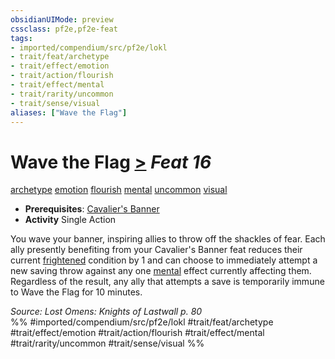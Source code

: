 ```yaml
---
obsidianUIMode: preview
cssclass: pf2e,pf2e-feat
tags:
- imported/compendium/src/pf2e/lokl
- trait/feat/archetype
- trait/effect/emotion
- trait/action/flourish
- trait/effect/mental
- trait/rarity/uncommon
- trait/sense/visual
aliases: ["Wave the Flag"]
---
```

# Wave the Flag  [>](chapter-9-playing-the-game.md#Actions "Single Action") *Feat 16*  
[archetype](archetype.md)  [emotion](emotion.md)  [flourish](flourish.md)  [mental](mental.md)  [uncommon](uncommon.md)  [visual](visual.md)  

- **Prerequisites**: [Cavalier's Banner](cavaliers-banner-apg.md)
- **Activity** Single Action

You wave your banner, inspiring allies to throw off the shackles of fear. Each ally presently benefiting from your Cavalier's Banner feat reduces their current [frightened](conditions.md#Frightened) condition by 1 and can choose to immediately attempt a new saving throw against any one [mental](mental.md) effect currently affecting them. Regardless of the result, any ally that attempts a save is temporarily immune to Wave the Flag for 10 minutes.

*Source: Lost Omens: Knights of Lastwall p. 80*  
%% #imported/compendium/src/pf2e/lokl #trait/feat/archetype #trait/effect/emotion #trait/action/flourish #trait/effect/mental #trait/rarity/uncommon #trait/sense/visual %%